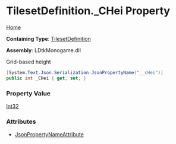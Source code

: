 # TilesetDefinition\.\_CHei Property

[Home](../../../README.md)

**Containing Type**: [TilesetDefinition](../README.md)

**Assembly**: LDtkMonogame\.dll

  
 Grid\-based height 

```csharp
[System.Text.Json.Serialization.JsonPropertyName("__cHei")]
public int _CHei { get; set; }
```

### Property Value

[Int32](https://docs.microsoft.com/en-us/dotnet/api/system.int32)

### Attributes

* [JsonPropertyNameAttribute](https://docs.microsoft.com/en-us/dotnet/api/system.text.json.serialization.jsonpropertynameattribute)

